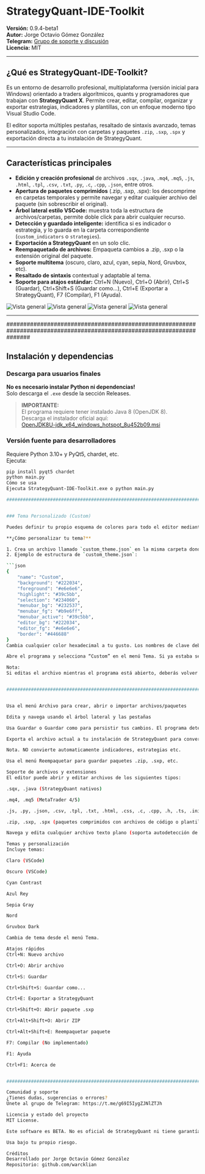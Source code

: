 # StrategyQuant-IDE-Toolkit

**Versión:** 0.9.4-beta1  
**Autor:** Jorge Octavio Gómez González  
**Telegram:** [Grupo de soporte y discusión](https://t.me/g69I5IygZJNlZTJh)  
**Licencia:** MIT

---

## ¿Qué es StrategyQuant-IDE-Toolkit?

Es un entorno de desarrollo profesional, multiplataforma (versión inicial para Windows) orientado a traders algorítmicos, quants y programadores que trabajan con **StrategyQuant X**. Permite crear, editar, compilar, organizar y exportar estrategias, indicadores y plantillas, con un enfoque moderno tipo Visual Studio Code. 

El editor soporta múltiples pestañas, resaltado de sintaxis avanzado, temas personalizados, integración con carpetas y paquetes `.zip`, `.sxp`, `.spx` y exportación directa a tu instalación de StrategyQuant.

---

## Características principales

- **Edición y creación profesional** de archivos `.sqx`, `.java`, `.mq4`, `.mq5`, `.js`, `.html`, `.tpl`, `.csv`, `.txt`, `.py`, `.c`, `.cpp`, `.json`, entre otros.
- **Apertura de paquetes comprimidos** (.zip, .sxp, .spx): los descomprime en carpetas temporales y permite navegar y editar cualquier archivo del paquete (sin sobrescribir el original).
- **Árbol lateral estilo VSCode:** muestra toda la estructura de archivos/carpetas, permite doble click para abrir cualquier recurso.
- **Detección y guardado inteligente:** identifica si es indicador o estrategia, y lo guarda en la carpeta correspondiente (`custom_indicators` o `strategies`).
- **Exportación a StrategyQuant** en un solo clic.
- **Reempaquetado de archivos:** Empaqueta cambios a .zip, .sxp o la extensión original del paquete.
- **Soporte multitema** (oscuro, claro, azul, cyan, sepia, Nord, Gruvbox, etc).
- **Resaltado de sintaxis** contextual y adaptable al tema.
- **Soporte para atajos estándar:** Ctrl+N (Nuevo), Ctrl+O (Abrir), Ctrl+S (Guardar), Ctrl+Shift+S (Guardar como...), Ctrl+E (Exportar a StrategyQuant), F7 (Compilar), F1 (Ayuda).

![Vista general](screenshots/01.png)
![Vista general](screenshots/02.png)
![Vista general](screenshots/03.png)
![Vista general](screenshots/04.png)

---

#######################################################################################################################

## Instalación y dependencias

### Descarga para usuarios finales

**No es necesario instalar Python ni dependencias!**  
Solo descarga el `.exe` desde la sección Releases.

> **IMPORTANTE:**  
> El programa requiere tener instalado Java 8 (OpenJDK 8).  
> Descarga el instalador oficial aquí:  
> [OpenJDK8U-jdk_x64_windows_hotspot_8u452b09.msi](https://github.com/adoptium/temurin8-binaries/releases)

### Versión fuente para desarrolladores

Requiere Python 3.10+ y PyQt5, chardet, etc.  
Ejecuta:

```bash
pip install pyqt5 chardet
python main.py
Cómo se usa
Ejecuta StrategyQuant-IDE-Toolkit.exe o python main.py

#######################################################################################################################


### Tema Personalizado (Custom)

Puedes definir tu propio esquema de colores para todo el editor mediante un archivo externo llamado `custom_theme.json`. Si seleccionas el tema **Custom** desde el menú de temas, el programa leerá y aplicará automáticamente tus preferencias de color.

**¿Cómo personalizar tu tema?**

1. Crea un archivo llamado `custom_theme.json` en la misma carpeta donde está el `.exe` (o `main.py` si usas la versión fuente).
2. Ejemplo de estructura de `custom_theme.json`:

```json
{
    "name": "Custom",
    "background": "#222034",
    "foreground": "#e6e6e6",
    "highlight": "#39c5bb",
    "selection": "#234060",
    "menubar_bg": "#232537",
    "menubar_fg": "#b9e6ff",
    "menubar_active": "#39c5bb",
    "editor_bg": "#222034",
    "editor_fg": "#e6e6e6",
    "border": "#446688"
}
Cambia cualquier color hexadecimal a tu gusto. Los nombres de clave deben coincidir con los usados en el ejemplo.

Abre el programa y selecciona “Custom” en el menú Tema. Si ya estaba seleccionado, vuelve a elegirlo para recargar los cambios.

Nota:
Si editas el archivo mientras el programa está abierto, deberás volver a seleccionar el tema "Custom" en el menú para refrescarlo.


#######################################################################################################################


Usa el menú Archivo para crear, abrir o importar archivos/paquetes

Edita y navega usando el árbol lateral y las pestañas

Usa Guardar o Guardar como para persistir tus cambios. El programa detecta automáticamente la carpeta de destino para estrategias o indicadores.

Exporta el archivo actual a tu instalación de StrategyQuant para convertir a otros formatos (MQL4, MQL5, NinjaTrader, etc)

Nota. NO convierte automaticamente indicadores, estrategias etc.

Usa el menú Reempaquetar para guardar paquetes .zip, .sxp, etc.

Soporte de archivos y extensiones
El editor puede abrir y editar archivos de los siguientes tipos:

.sqx, .java (StrategyQuant nativos)

.mq4, .mq5 (MetaTrader 4/5)

.js, .py, .json, .csv, .tpl, .txt, .html, .css, .c, .cpp, .h, .ts, .ini, .md, .xml, .tpl, .mql, .mqh

.zip, .sxp, .spx (paquetes comprimidos con archivos de código o plantillas)

Navega y edita cualquier archivo texto plano (soporta autodetección de encoding con chardet)

Temas y personalización
Incluye temas:

Claro (VSCode)

Oscuro (VSCode)

Cyan Contrast

Azul Rey

Sepia Gray

Nord

Gruvbox Dark

Cambia de tema desde el menú Tema.

Atajos rápidos
Ctrl+N: Nuevo archivo

Ctrl+O: Abrir archivo

Ctrl+S: Guardar

Ctrl+Shift+S: Guardar como...

Ctrl+E: Exportar a StrategyQuant

Ctrl+Shift+O: Abrir paquete .sxp

Ctrl+Alt+Shift+O: Abrir ZIP

Ctrl+Alt+Shift+E: Reempaquetar paquete

F7: Compilar (No implementado)

F1: Ayuda

Ctrl+F1: Acerca de


#######################################################################################################################

Comunidad y soporte
¿Tienes dudas, sugerencias o errores?
Únete al grupo de Telegram: https://t.me/g69I5IygZJNlZTJh

Licencia y estado del proyecto
MIT License.

Este software es BETA. No es oficial de StrategyQuant ni tiene garantía de funcionamiento para usos críticos en producción.

Usa bajo tu propio riesgo.

Créditos
Desarrollado por Jorge Octavio Gómez González
Repositorio: github.com/warcklian



